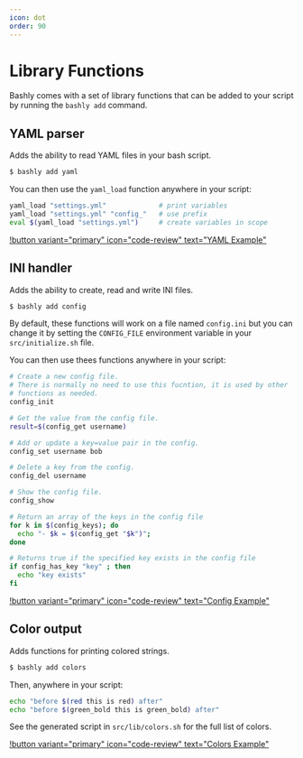```yaml
---
icon: dot
order: 90
---
```


# Library Functions

Bashly comes with a set of library functions that can be added to your script
by running the `bashly add` command.

## YAML parser

Adds the ability to read YAML files in your bash script.

```bash
$ bashly add yaml
````

You can then use the `yaml_load` function anywhere in your script:

```bash
yaml_load "settings.yml"             # print variables
yaml_load "settings.yml" "config_"   # use prefix
eval $(yaml_load "settings.yml")     # create variables in scope
````

[!button variant="primary" icon="code-review" text="YAML Example"](https://github.com/DannyBen/bashly/tree/master/examples/yaml#readme)

## INI handler

Adds the ability to create, read and write INI files.

```bash
$ bashly add config
```

By default, these functions will work on a file named `config.ini` but
you can change it by setting the `CONFIG_FILE` environment variable in your
`src/initialize.sh` file.

You can then use thees functions anywhere in your script:

```bash
# Create a new config file.
# There is normally no need to use this fucntion, it is used by other
# functions as needed.
config_init

# Get the value from the config file.
result=$(config_get username)

# Add or update a key=value pair in the config.
config_set username bob

# Delete a key from the config.
config_del username

# Show the config file.
config_show

# Return an array of the keys in the config file
for k in $(config_keys); do
  echo "- $k = $(config_get "$k")";
done

# Returns true if the specified key exists in the config file
if config_has_key "key" ; then
  echo "key exists"
fi
```

[!button variant="primary" icon="code-review" text="Config Example"](https://github.com/DannyBen/bashly/tree/master/examples/config-ini#readme)

## Color output

Adds functions for printing colored strings.

```bash
$ bashly add colors
```

Then, anywhere in your script:

```bash
echo "before $(red this is red) after"
echo "before $(green_bold this is green_bold) after"
```

See the generated script in `src/lib/colors.sh` for the full list of colors.

[!button variant="primary" icon="code-review" text="Colors Example"](https://github.com/DannyBen/bashly/tree/master/examples/colors#readme)